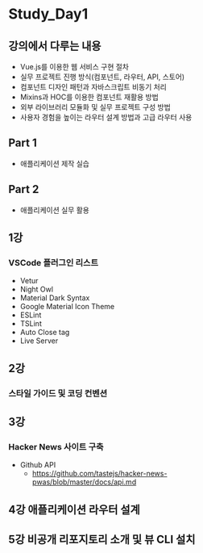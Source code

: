 # Study_Day1

## 강의에서 다루는 내용

- Vue.js를 이용한 웹 서비스 구현 절차
- 실무 프로젝트 진행 방식(컴포넌트, 라우터, API, 스토어)
- 컴포넌트 디자인 패턴과 자바스크립트 비동기 처리
- Mixins과 HOC를 이용한 컴포넌트 재활용 방법
- 외부 라이브러리 모듈화 및 실무 프로젝트 구성 방법
- 사용자 경험을 높이는 라우터 설계 방법과 고급 라우터 사용



## Part 1

- 애플리케이션 제작 실습

## Part 2

- 애플리케이션 실무 활용



## 1강

### VSCode 플러그인 리스트

- Vetur
- Night Owl
- Material Dark Syntax
- Google Material Icon Theme
- ESLint
- TSLint
- Auto Close tag
- Live Server



## 2강

### 스타일 가이드 및 코딩 컨벤션



## 3강

### Hacker News 사이트 구축

- Github API
  - https://github.com/tastejs/hacker-news-pwas/blob/master/docs/api.md



## 4강 애플리케이션 라우터 설계



## 5강 비공개 리포지토리 소개 및 뷰 CLI 설치

 